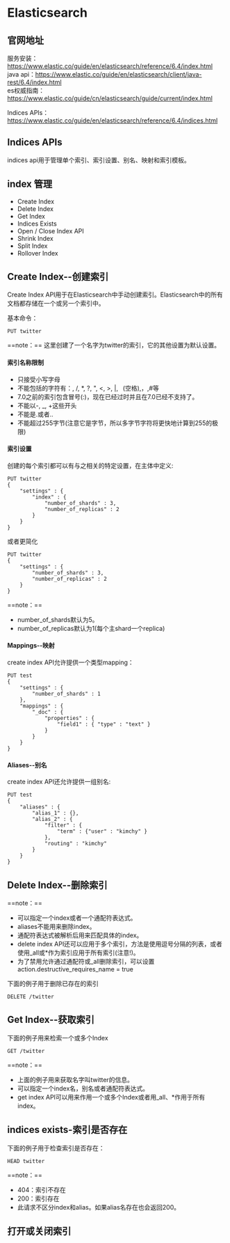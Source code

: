 # Elasticsearch
## 官网地址
服务安装：https://www.elastic.co/guide/en/elasticsearch/reference/6.4/index.html  
java api：https://www.elastic.co/guide/en/elasticsearch/client/java-rest/6.4/index.html  
es权威指南：https://www.elastic.co/guide/cn/elasticsearch/guide/current/index.html

Indices APIs：https://www.elastic.co/guide/en/elasticsearch/reference/6.4/indices.html

## Indices APIs
indices api用于管理单个索引、索引设置、别名、映射和索引模板。


## index 管理
- Create Index
- Delete Index
- Get Index
- Indices Exists
- Open / Close Index API
- Shrink Index
- Split Index
- Rollover Index


## Create Index--创建索引
Create Index API用于在Elasticsearch中手动创建索引。Elasticsearch中的所有文档都存储在一个或另一个索引中。

基本命令：
```
PUT twitter
```

==note：== 这里创建了一个名字为twitter的索引，它的其他设置为默认设置。

#### 索引名称限制
- 只接受小写字母
- 不能包括的字符有：\, /, *, ?, ", <, >, |, ` `(空格),，,#等
- 7.0之前的索引包含冒号(:)，现在已经过时并且在7.0已经不支持了。
- 不能以-, _, +这些开头
- 不能是.或者..
- 不能超过255字节(注意它是字节，所以多字节字符将更快地计算到255的极限)


#### 索引设置
创建的每个索引都可以有与之相关的特定设置，在主体中定义:
```
PUT twitter
{
    "settings" : {
        "index" : {
            "number_of_shards" : 3, 
            "number_of_replicas" : 2 
        }
    }
}
```
或者更简化
```
PUT twitter
{
    "settings" : {
        "number_of_shards" : 3,
        "number_of_replicas" : 2
    }
}
```

==note：== 

- number_of_shards默认为5。
- number_of_replicas默认为1(每个主shard一个replica)


#### Mappings--映射
create index API允许提供一个类型mapping：
```
PUT test
{
    "settings" : {
        "number_of_shards" : 1
    },
    "mappings" : {
        "_doc" : {
            "properties" : {
                "field1" : { "type" : "text" }
            }
        }
    }
}
```


#### Aliases--别名
create index API还允许提供一组别名:
```
PUT test
{
    "aliases" : {
        "alias_1" : {},
        "alias_2" : {
            "filter" : {
                "term" : {"user" : "kimchy" }
            },
            "routing" : "kimchy"
        }
    }
}
```

## Delete Index--删除索引
==note：==   
- 可以指定一个index或者一个通配符表达式。
- aliases不能用来删除index。
- 通配符表达式被解析后用来匹配具体的index。
- delete index API还可以应用于多个索引，方法是使用逗号分隔的列表，或者使用_all或*作为索引应用于所有索引(注意!)。
- 为了禁用允许通过通配符或_all删除索引，可以设置action.destructive_requires_name = true

下面的例子用于删除已存在的索引
```
DELETE /twitter
```


## Get Index--获取索引
下面的例子用来检索一个或多个Index
```
GET /twitter
```

==note：==

- 上面的例子用来获取名字叫twitter的信息。
- 可以指定一个index名，别名或者通配符表达式。
- get index API可以用来作用一个或多个Index或者用_all、*作用于所有index。


## indices exists-索引是否存在
下面的例子用于检查索引是否存在：
```
HEAD twitter
```

==note：==

- 404：索引不存在
- 200：索引存在
- 此请求不区分index和alias。如果alias名存在也会返回200。

## 打开或关闭索引













































